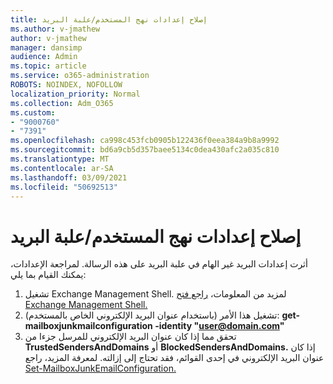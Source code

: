 ```yaml
---
title: إصلاح إعدادات نهج المستخدم/علبة البريد
ms.author: v-jmathew
author: v-jmathew
manager: dansimp
audience: Admin
ms.topic: article
ms.service: o365-administration
ROBOTS: NOINDEX, NOFOLLOW
localization_priority: Normal
ms.collection: Adm_O365
ms.custom:
- "9000760"
- "7391"
ms.openlocfilehash: ca998c453fcb0905b122436f0eea384a9b8a9992
ms.sourcegitcommit: bd6a9cb5d357baee5134c0dea430afc2a035c810
ms.translationtype: MT
ms.contentlocale: ar-SA
ms.lasthandoff: 03/09/2021
ms.locfileid: "50692513"
---
```

# <a name="fix-user-policymailbox-settings"></a>إصلاح إعدادات نهج المستخدم/علبة البريد

أثرت إعدادات البريد غير الهام في علبة البريد على هذه الرسالة. لمراجعة الإعدادات، يمكنك القيام بما يلي:

1. تشغيل Exchange Management Shell. لمزيد من المعلومات، [راجع فتح Exchange Management Shell.](https://go.microsoft.com/fwlink/?linkid=2101432)
2. تشغيل هذا الأمر (باستخدام عنوان البريد الإلكتروني الخاص بالمستخدم):  **get-mailboxjunkmailconfiguration -identity "user@domain.com"**
3. تحقق مما إذا كان عنوان البريد الإلكتروني للمرسل جزءا من **TrustedSendersAndDomains** أو **BlockedSendersAndDomains.** إذا كان عنوان البريد الإلكتروني في إحدى القوائم، فقد تحتاج إلى إزالته. لمعرفة المزيد، راجع [Set-MailboxJunkEmailConfiguration.](https://go.microsoft.com/fwlink/?linkid=2101047)
